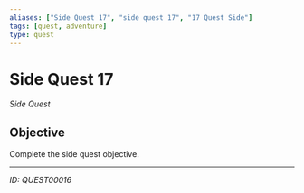 ```yaml
---
aliases: ["Side Quest 17", "side quest 17", "17 Quest Side"]
tags: [quest, adventure]
type: quest
---
```


# Side Quest 17

*Side Quest*

## Objective
Complete the side quest objective.

---
*ID: QUEST00016*